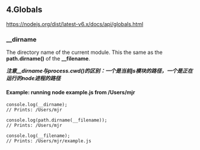 ## 4.Globals
<https://nodejs.org/dist/latest-v6.x/docs/api/globals.html>
### __dirname
<String>

The directory name of the current module. 
This the same as the **path.dirname()** of the **__filename**.

***注意__dirname与process.cwd()的区别：一个是当前js模块的路径，一个是正在运行的node进程的路径***

#### Example: running node example.js from /Users/mjr
```
console.log(__dirname);
// Prints: /Users/mjr

console.log(path.dirname(__filename));
// Prints: /Users/mjr

console.log(__filename);
// Prints: /Users/mjr/example.js
```